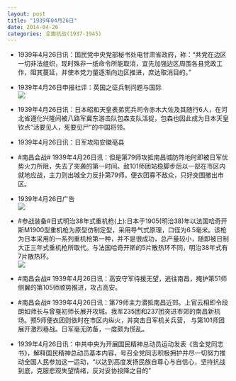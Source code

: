 ```yaml
---
layout: post
title: "1939年04月26日"
date: 2014-04-26
categories: 全面抗战(1937-1945)
---
```


<meta name="referrer" content="no-referrer" />

- 1939年4月26日讯：国民党中央党部秘书处电甘肃省政府，称：“共党在边区一切非法组织，现时殊非一纸命令所能取消，宜先加强边区周围各县党政工作，阻其蔓延，并使本党力量逐渐向边区推进，庶达取消目的。” 

- 1939年4月26日申报社评：英国之征兵制问题与国际 <br/><img src="https://ww4.sinaimg.cn/large/aca367d8jw1eftal2advkj20p10x3wy1.jpg" />

- 1939年4月26日讯：日本昭和天皇表弟宪兵司令赤木大佐及其随行6人，在河北省遵化兴隆间被八路军冀东游击队包森支队活捉，包森也因此成为日本天皇钦点“活要见人，死要见尸”的中国将领。 

- 1939年4月26日讯：日军攻陷安徽亳县 

- #南昌会战# 1939年4月26日讯：但是第79师攻抵南昌城防阵地时即被日军优势火力所阻，失去了突袭的第一时间。敌101师团站稳脚步后以一部在市区内就地应战，主力则出城全力反扑第79师。便衣团寡不敌众，只好突围撤出市区。 

- 1939年4月26日广告 <br/><img src="https://ww1.sinaimg.cn/large/aca367d8jw1efst8nrynwj20ke0gln1r.jpg" />

- #参战装备#日式明治38年式重机枪(上):日本于1905(明治38)年以法国哈奇开斯M1900型重机枪为原型仿制定型，采用导气式原理，口径为6.5毫米。该枪为日本采用的一系列重机枪第一种，并不是很成功，总产量较小，随即被日制大正三年式重机枪所取代。与法国哈奇开斯的5片散热环不同，明治38年式有7片散热环。 <br/><img src="https://ww4.sinaimg.cn/large/aca367d8jw1efsrhrowl1j20e806igm8.jpg" />

- #南昌会战# 1939年4月26日讯：高安守军待援无望，逃往南昌，掩护第51师侧翼的第105师顺势推进，攻占高安。 

- #南昌会战# 1939年4月26日讯：第79师主力潜抵南昌近郊。上官云相即令段朗如师长与曾戛初师长展开攻城。我军235团和237团突进市郊的南昌新机场。预5师便衣团则依时在市区内纵火，并突击日军机关兵营， 与第101师团展开激烈巷战。日军毫无防备，一度颇为慌乱。 

- 1939年4月26日讯：中共中央为开展国民精神总动员运动发表《告全党同志书》，解释国民精神总动员基本内容，号召全党同志积极拥护并尽一切努力推动全国人民参加这一运动，“以达到高度发扬民族自尊心与自信心，坚持抗战到底，克服悲观失望情绪，反对妥协投降之目的” 

